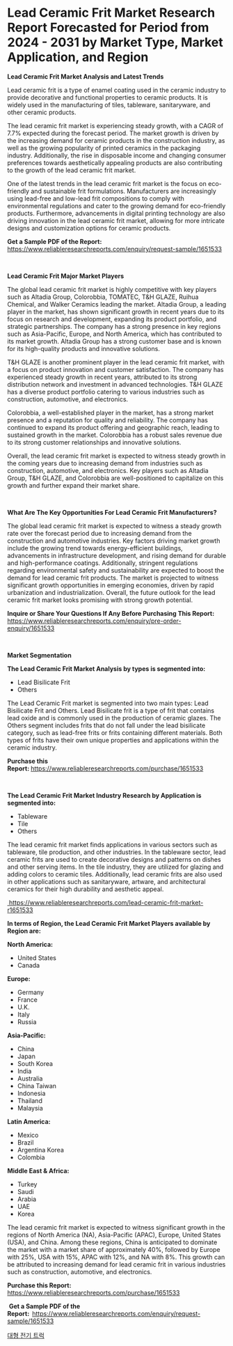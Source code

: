 <p><h1>Lead Ceramic Frit Market Research Report Forecasted for Period from 2024 -  2031 by Market Type, Market Application, and Region</h1></p><p><strong>Lead Ceramic Frit Market Analysis and Latest Trends</strong></p>
<p><p>Lead ceramic frit is a type of enamel coating used in the ceramic industry to provide decorative and functional properties to ceramic products. It is widely used in the manufacturing of tiles, tableware, sanitaryware, and other ceramic products.</p><p>The lead ceramic frit market is experiencing steady growth, with a CAGR of 7.7% expected during the forecast period. The market growth is driven by the increasing demand for ceramic products in the construction industry, as well as the growing popularity of printed ceramics in the packaging industry. Additionally, the rise in disposable income and changing consumer preferences towards aesthetically appealing products are also contributing to the growth of the lead ceramic frit market.</p><p>One of the latest trends in the lead ceramic frit market is the focus on eco-friendly and sustainable frit formulations. Manufacturers are increasingly using lead-free and low-lead frit compositions to comply with environmental regulations and cater to the growing demand for eco-friendly products. Furthermore, advancements in digital printing technology are also driving innovation in the lead ceramic frit market, allowing for more intricate designs and customization options for ceramic products.</p></p>
<p><strong>Get a Sample PDF of the Report:&nbsp;</strong> <a href="https://www.reliableresearchreports.com/enquiry/request-sample/1651533">https://www.reliableresearchreports.com/enquiry/request-sample/1651533</a></p>
<p>&nbsp;</p>
<p><strong>Lead Ceramic Frit Major Market Players</strong></p>
<p><p>The global lead ceramic frit market is highly competitive with key players such as Altadia Group, Colorobbia, TOMATEC, T&H GLAZE, Ruihua Chemical, and Walker Ceramics leading the market. Altadia Group, a leading player in the market, has shown significant growth in recent years due to its focus on research and development, expanding its product portfolio, and strategic partnerships. The company has a strong presence in key regions such as Asia-Pacific, Europe, and North America, which has contributed to its market growth. Altadia Group has a strong customer base and is known for its high-quality products and innovative solutions.</p><p>T&H GLAZE is another prominent player in the lead ceramic frit market, with a focus on product innovation and customer satisfaction. The company has experienced steady growth in recent years, attributed to its strong distribution network and investment in advanced technologies. T&H GLAZE has a diverse product portfolio catering to various industries such as construction, automotive, and electronics.</p><p>Colorobbia, a well-established player in the market, has a strong market presence and a reputation for quality and reliability. The company has continued to expand its product offering and geographic reach, leading to sustained growth in the market. Colorobbia has a robust sales revenue due to its strong customer relationships and innovative solutions.</p><p>Overall, the lead ceramic frit market is expected to witness steady growth in the coming years due to increasing demand from industries such as construction, automotive, and electronics. Key players such as Altadia Group, T&H GLAZE, and Colorobbia are well-positioned to capitalize on this growth and further expand their market share.</p></p>
<p>&nbsp;</p>
<p><strong>What Are The Key Opportunities For Lead Ceramic Frit Manufacturers?</strong></p>
<p><p>The global lead ceramic frit market is expected to witness a steady growth rate over the forecast period due to increasing demand from the construction and automotive industries. Key factors driving market growth include the growing trend towards energy-efficient buildings, advancements in infrastructure development, and rising demand for durable and high-performance coatings. Additionally, stringent regulations regarding environmental safety and sustainability are expected to boost the demand for lead ceramic frit products. The market is projected to witness significant growth opportunities in emerging economies, driven by rapid urbanization and industrialization. Overall, the future outlook for the lead ceramic frit market looks promising with strong growth potential.</p></p>
<p><strong>Inquire or Share Your Questions If Any Before Purchasing This Report:</strong> <a href="https://www.reliableresearchreports.com/enquiry/pre-order-enquiry/1651533">https://www.reliableresearchreports.com/enquiry/pre-order-enquiry/1651533</a></p>
<p>&nbsp;</p>
<p><strong>Market Segmentation</strong></p>
<p><strong>The Lead Ceramic Frit Market Analysis by types is segmented into:</strong></p>
<p><ul><li>Lead Bisilicate Frit</li><li>Others</li></ul></p>
<p><p>The Lead Ceramic Frit market is segmented into two main types: Lead Bisilicate Frit and Others. Lead Bisilicate frit is a type of frit that contains lead oxide and is commonly used in the production of ceramic glazes. The Others segment includes frits that do not fall under the lead bisilicate category, such as lead-free frits or frits containing different materials. Both types of frits have their own unique properties and applications within the ceramic industry.</p></p>
<p><strong>Purchase this Report:&nbsp;</strong><a href="https://www.reliableresearchreports.com/purchase/1651533">https://www.reliableresearchreports.com/purchase/1651533</a></p>
<p>&nbsp;</p>
<p><strong>The Lead Ceramic Frit Market Industry Research by Application is segmented into:</strong></p>
<p><ul><li>Tableware</li><li>Tile</li><li>Others</li></ul></p>
<p><p>The lead ceramic frit market finds applications in various sectors such as tableware, tile production, and other industries. In the tableware sector, lead ceramic frits are used to create decorative designs and patterns on dishes and other serving items. In the tile industry, they are utilized for glazing and adding colors to ceramic tiles. Additionally, lead ceramic frits are also used in other applications such as sanitaryware, artware, and architectural ceramics for their high durability and aesthetic appeal.</p></p>
<p><a href="https://www.reliableresearchreports.com/lead-ceramic-frit-market-r1651533">&nbsp;https://www.reliableresearchreports.com/lead-ceramic-frit-market-r1651533</a></p>
<p><strong>In terms of Region, the Lead Ceramic Frit Market Players available by Region are:</strong></p>
<p>
    <p> <strong> North America: </strong>
        <ul>
            <li>United States</li>
            <li>Canada</li>
        </ul>
        </p> 
    <p> <strong> Europe: </strong>
        <ul>
            <li>Germany</li>
            <li>France</li>
            <li>U.K.</li>
            <li>Italy</li>
            <li>Russia</li>
        </ul>
        </p> 
    <p> <strong> Asia-Pacific: </strong>
        <ul>
            <li>China</li>
            <li>Japan</li>
            <li>South Korea</li>
            <li>India</li>
            <li>Australia</li>
            <li>China Taiwan</li>
            <li>Indonesia</li>
            <li>Thailand</li>
            <li>Malaysia</li>
        </ul>
        </p> 
    <p> <strong> Latin America: </strong>
        <ul>
            <li>Mexico</li>
            <li>Brazil</li>
            <li>Argentina Korea</li>
            <li>Colombia</li>
        </ul>
        </p> 
    <p> <strong> Middle East & Africa: </strong>
        <ul>
            <li>Turkey</li>
            <li>Saudi</li>
            <li>Arabia</li>
            <li>UAE</li>
            <li>Korea</li>
        </ul>
    </p>
    </p>
<p><p>The lead ceramic frit market is expected to witness significant growth in the regions of North America (NA), Asia-Pacific (APAC), Europe, United States (USA), and China. Among these regions, China is anticipated to dominate the market with a market share of approximately 40%, followed by Europe with 25%, USA with 15%, APAC with 12%, and NA with 8%. This growth can be attributed to increasing demand for lead ceramic frit in various industries such as construction, automotive, and electronics.</p></p>
<p><strong>Purchase this Report: </strong><a href="https://www.reliableresearchreports.com/purchase/1651533">https://www.reliableresearchreports.com/purchase/1651533</a></p>
<p>&nbsp;<strong>Get a Sample PDF of the Report:&nbsp;&nbsp;</strong><a href="https://www.reliableresearchreports.com/enquiry/request-sample/1651533">https://www.reliableresearchreports.com/enquiry/request-sample/1651533</a></p>
<p><strong></strong></p>
<p><p><a href="https://medium.com/@alanperkins1921/%ED%97%A4%EB%B9%84-%EB%93%80%ED%8B%B0-%EC%A0%84%EA%B8%B0-%ED%8A%B8%EB%9F%AD-%EC%8B%9C%EC%9E%A5-%ED%8A%B8%EB%A0%8C%EB%93%9C-%EC%98%88%EC%B8%A1-%EB%B0%8F-%EA%B2%BD%EC%9F%81-%EB%B6%84%EC%84%9D-2031%EB%85%84%EA%B9%8C%EC%A7%80-0cab585bc595">대형 전기 트럭</a></p></p>